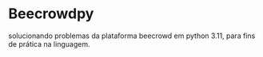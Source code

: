 # Beecrowdpy
solucionando problemas da plataforma beecrowd em python 3.11, para fins de prática na linguagem. 
